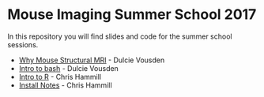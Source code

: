 # Mouse Imaging Summer School 2017

In this repository you will find slides and code for the
summer school sessions.

- [Why Mouse Structural MRI](/summer_school2017/why_structural_MRI/why_structural_MRI_slides.html) - Dulcie Vousden
- [Intro to bash](/summer_school2017/intro_to_bash/intro_to_bash_slides20170821) - Dulcie Vousden
- [Intro to R](/summer_school2017/intro_to_R/intro_to_r_slides20170816) - Chris Hammill
- [Install Notes](/summer_school2017/install_notes/install_notes) - Chris Hammill
